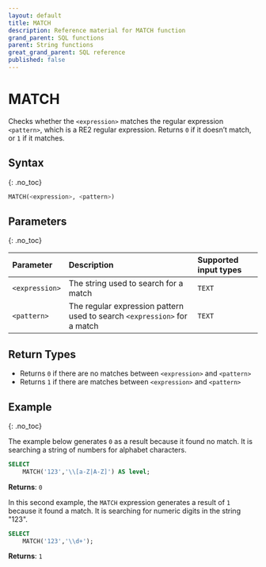 ```yaml
---
layout: default
title: MATCH
description: Reference material for MATCH function
grand_parent: SQL functions
parent: String functions
great_grand_parent: SQL reference
published: false
---
```


# MATCH

Checks whether the `<expression>` matches the regular expression `<pattern>`, which is a RE2 regular expression.  Returns `0` if it doesn’t match, or `1` if it matches.

## Syntax
{: .no_toc}

```sql
MATCH(<expression>, <pattern>)
```
## Parameters 
{: .no_toc}

| Parameter   | Description                                    | Supported input types | 
| :----------- | :---------------------------------------------| :------------| 
| `<expression>`  | The string used to search for a match | `TEXT`  |
| `<pattern>` | The regular expression pattern used to search `<expression>` for a match | `TEXT` | 

## Return Types 

* Returns `0` if there are no matches between `<expression>` and `<pattern>`
* Returns `1` if there are matches between `<expression>` and `<pattern>`


## Example
{: .no_toc}

The example below generates `0` as a result because it found no match. It is searching a string of numbers for alphabet characters. 

```sql
SELECT
	MATCH('123','\\[a-Z|A-Z]') AS level;
```

**Returns**: `0`

In this second example, the `MATCH` expression generates a result of `1` because it found a match. It is searching for numeric digits in the string "123".

```sql
SELECT
	MATCH('123','\\d+');
```

**Returns**: `1`
